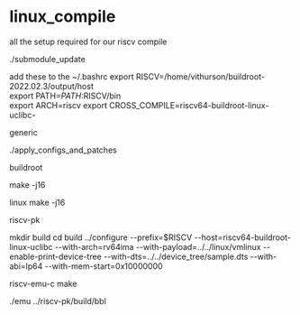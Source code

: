 # linux_compile

all the setup required for our riscv compile

./submodule_update

add these to the ~/.bashrc
export RISCV=/home/vithurson/buildroot-2022.02.3/output/host                                                                                
export PATH=$PATH:$RISCV/bin                                                   
export ARCH=riscv
export CROSS_COMPILE=riscv64-buildroot-linux-uclibc- 

generic

./apply_configs_and_patches

buildroot 

make -j16

linux
make -j16

riscv-pk

mkdir build
cd build
../configure --prefix=$RISCV --host=riscv64-buildroot-linux-uclibc --with-arch=rv64ima --with-payload=../../linux/vmlinux --enable-print-device-tree --with-dts=../../device_tree/sample.dts --with-abi=lp64 --with-mem-start=0x10000000

riscv-emu-c
make

./emu ../riscv-pk/build/bbl
